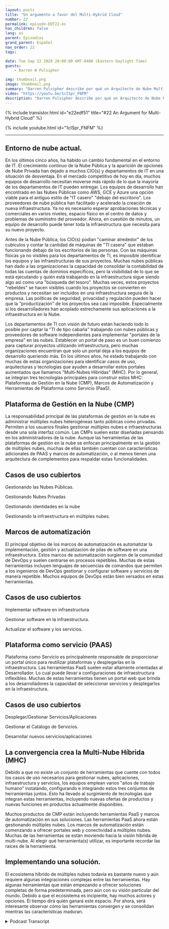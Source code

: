 ```yaml
---
layout: posts
title: "Un argumento a favor del Multi-Hybrid Cloud"
number: 22
permalink: episode-EDT22-es
has_children: false
lang: es
parent: Episodios
grand_parent: Español
nav_order: 22
tags:

date: Tue Sep 22 2020 20:00:00 GMT-0400 (Eastern Daylight Time)
guests:
    - Darren W Pulsipher

img: thumbnail.png
image: thumbnail.png
summary: "Darren Pulsipher describe por qué un Arquitecto de Nube Multi-Híbrida puede estar presente en tu Centro de Datos. La mayoría de las organizaciones ya tienen todos los ingredientes. Solo necesitan saber cómo encajan juntos."
video: "https://youtu.be/1cISpr_FNFM"
description: "Darren Pulsipher describe por qué un Arquitecto de Nube Multi-Híbrida puede estar presente en tu Centro de Datos. La mayoría de las organizaciones ya tienen todos los ingredientes. Solo necesitan saber cómo encajan juntos."
---
```


<div>
{% include transistor.html id="e22edf51" title="#22 An Argument for Multi-Hybrid Cloud" %}

{% include youtube.html id="1cISpr_FNFM" %}
</div>

---

## Entorno de nube actual.

En los últimos cinco años, ha habido un cambio fundamental en el entorno de IT. El crecimiento continuo de la Nube Pública y la aparición de opciones de Nube Privada han dejado a muchos CIO(s) y departamentos de IT en una situación de desventaja. En el mercado competitivo de hoy en día, muchos equipos de desarrollo necesitan moverse más rápido de lo que la mayoría de los departamentos de IT pueden entregar. Los equipos de desarrollo han encontrado en las Nubes Públicas como AWS, GCE y Azure una opción viable para el antiguo estilo de "IT casero" "debajo del escritorio". Los proveedores de nube pública han facilitado y acelerado la creación de nueva infraestructura. Ya no es necesario esperar aprobaciones técnicas y comerciales en varios niveles, espacio físico en el centro de datos y problemas de suministro del proveedor. Ahora, en cuestión de minutos, un equipo de desarrollo puede tener toda la infraestructura que necesita para su nuevo proyecto.

Antes de la Nube Pública, los CIO(s) podían "caminar alrededor" de los cubículos y contar la cantidad de máquinas de "TI casera" que estaban funcionando debajo de los escritorios de las personas. Con las máquinas físicas ya no visibles para los departamentos de TI, es imposible identificar los equipos y las infraestructuras de sus proyectos. Muchas nubes públicas han dado a las organizaciones la capacidad de consolidar la contabilidad de todas las cuentas de dominios específicos, pero la visibilidad de lo que se está ejecutando y quién está trabajando en la infraestructura sigue siendo algo así como una "búsqueda del tesoro". Muchas veces, estos proyectos "rebeldes" se hacen visibles cuando los proyectos se convierten en productos y necesitan ser incluidos en una infraestructura segura de la empresa. Las políticas de seguridad, privacidad y regulación pueden hacer que la "productización" de los proyectos sea casi imposible. Especialmente si los desarrolladores han acoplado estrechamente sus aplicaciones a la infraestructura en la Nube.

Los departamentos de TI con visión de futuro están haciendo todo lo posible por captar la "TI de tipo cabaña" trabajando con nubes públicas y proveedores de software independientes para implementar "portales de la empresa" en las nubes. Establecer un portal de paso es un buen comienzo para capturar proyectos utilizando infraestructura, pero muchas organizaciones encuentran que solo un portal deja a los equipos de desarrollo queriendo más. En los últimos años, he estado trabajando con muchas de estas organizaciones para identificar casos de uso, arquitecturas y tecnologías que ayuden a desarrollar estos portales aumentados que llamamos "Multi-Nubes Híbridas" (MHC). Por lo general, se integran tres tecnologías principales para construir estos MHC: Plataformas de Gestión en la Nube (CMP), Marcos de Automatización y Herramientas de Plataforma como Servicio (PaaS).

## Plataforma de Gestión en la Nube (CMP)

La responsabilidad principal de las plataformas de gestión en la nube es administrar múltiples nubes heterogéneas tanto públicas como privadas. Permiten a los usuarios finales gestionar múltiples nubes e infraestructuras desde una sola interfaz común. Las CMPs suelen estar diseñadas pensando en los administradores de la nube. Aunque las herramientas de las plataformas de gestión en la nube se enfocan principalmente en la gestión de múltiples nubes, muchas de ellas también cuentan con características adicionales de PAAS y marcos de automatización, o al menos tienen una arquitectura de complementos para respaldar estas funcionalidades.

## Casos de uso cubiertos

Gestionando las Nubes Públicas.

Gestionando Nubes Privadas

Gestionando identidades en la nube

Gestionando la infraestructura en múltiples nubes.

## Marcos de automatización

El principal objetivo de los marcos de automatización es automatizar la implementación, gestión y actualización de pilas de software en una infraestructura. Estos marcos de automatización surgieron de la comunidad de DevOps y suelen centrarse en procesos repetibles. Muchas de estas herramientas incluyen lenguajes de secuencias de comandos que permiten a los ingenieros de DevOps gestionar y configurar software y servicios de manera repetible. Muchos equipos de DevOps están bien versados en estas herramientas.

## Casos de uso cubiertos

Implementar software en infraestructura

Gestionar software en la infraestructura.

Actualizar el software y los servicios.

## Plataforma como servicio (PAAS)

Plataforma como Servicio es principalmente responsable de proporcionar un portal único para reutilizar plataformas y desplegarlas en la infraestructura. Las herramientas PaaS suelen estar altamente orientadas al Desarrollador. Lo cual puede llevar a configuraciones de infraestructura inflexibles. Muchas de estas herramientas tienen un portal web que brinda a los desarrolladores la capacidad de seleccionar servicios y desplegarlos en la infraestructura.

## Casos de uso cubiertos

Desplegar/Gestionar Servicios/Aplicaciones

Gestionar el Catálogo de Servicios.

Desarrollar nuevos servicios/aplicaciones

## La convergencia crea la Multi-Nube Híbrida (MHC)

Debido a que no existe un conjunto de herramientas que cuente con todos los casos de uso necesarios para gestionar nubes, aplicaciones, infraestructura y servicios, los equipos emplean varios "años de trabajo humano" instalando, configurando e integrando estos tres conjuntos de herramientas juntos. Esto ha llevado al surgimiento de tecnologías que integran estas herramientas, incluyendo nuevas ofertas de productos y nuevas funciones en productos actualmente disponibles.

Muchos productos de CMP están incluyendo herramientas PaaS y marcos de automatización en sus soluciones. Las herramientas PaaS ahora están gestionando múltiples nubes. Los marcos de automatización están comenzando a ofrecer portales web y conectividad a múltiples nubes. Muchas de las herramientas se están moviendo hacia la visión híbrida de multi-nube. Al elegir qué herramienta(s) utilizar, es importante recordar las raíces de la herramienta.

## Implementando una solución.

El ecosistema híbrido de múltiples nubes todavía es bastante nuevo y aún requiere algunas integraciones complejas entre las herramientas. Hay algunas herramientas que están empezando a ofrecer soluciones completas de forma predeterminada, pero aún con su visión particular del mundo. Debido a que el ecosistema es incipiente, hay muchos actores y opciones. El tiempo dirá quién ganará este espacio. Por ahora, será interesante observar cómo las herramientas convergen y se consolidan mientras las características maduran.



<details>
<summary> Podcast Transcript </summary>

<p></p>

</details>
